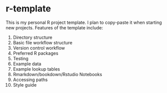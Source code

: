 # r-template
This is my personal R project template. I plan to copy-paste it when starting new projects. Features of the template include:

1)  Directory structure
2)  Basic file workflow structure
3)  Version control workflow
4)  Preferred R packages
5)  Testing
6)  Example data
7)  Example lookup tables
8)  Rmarkdown/bookdown/Rstudio Notebooks
9)  Accessing paths
10) Style guide


